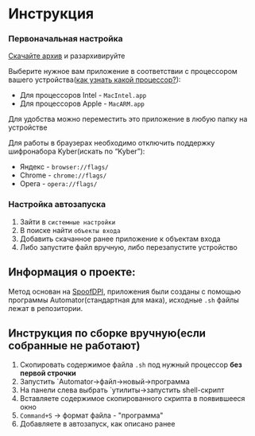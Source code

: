 # Инструкция
### Первоначальная настройка
[Скачайте архив](https://github.com/maxletsplay1/BB-DPI-Mac/archive/refs/heads/main.zip) и разархивируйте 

Выберите нужное вам приложение в соответствии с процессором вашего устройства([как узнать какой процессор?](https://support.apple.com/ru-ru/116943)):
- Для процессоров Intel - `MacIntel.app`
- Для процессоров Apple - `MacARM.app`

Для удобства можно переместить это приложение в любую папку на устройстве

Для работы в браузерах необходимо отключить поддержку шифронабора Kyber(искать по “Kyber”):
- Яндекс - `browser://flags/`
- Chrome - `chrome://flags/`
- Opera - `opera://flags/`
### Настройка автозапуска
1) Зайти в `системные настройки`
2) В поиске найти `объекты входа`
3) Добавить скачанное ранее приложение к объектам входа
4) Либо запустите файл вручную, либо перезапустите устройство
## Информация о проекте:
Метод основан на [SpoofDPI](https://github.com/xvzc/SpoofDPI), приложения были созданы с помощью программы Automator(стандартная для мака), исходные `.sh` файлы лежат в репозитории.

## Инструкция по сборке вручную(если собранные не работают)
1) Скопировать содержимое файла `.sh` под нужный процессор **без первой строчки**
2) Запустить `Automator->файл->новый->программа
3) На панели слева выбрать `утилиты->запустить shell-скрипт
4) Вставляете содержимое скопированного скрипта в появившееся окно
5) `Command+S` -> формат файла - "программа"
6) Добавляете в автозапуск, как описано ранее




